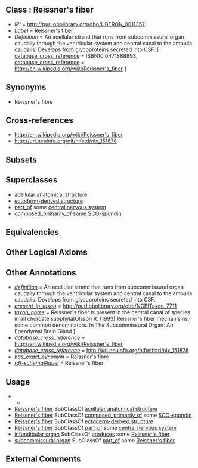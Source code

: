 
## Class : Reissner's fiber

 * *IRI* = http://purl.obolibrary.org/obo/UBERON_0011357
 * *Label* = Reissner's fiber
 * *Definition* = An acellular strand that runs from subcommissural organ caudally through the ventricular system and central canal to the ampulla caudalis. Develops from glycoproteins secreted into CSF. [ [database_cross_reference](../../ef/oboInOwl#hasDbXref.md) = ISBN10:0471888893, [database_cross_reference](../../ef/oboInOwl#hasDbXref.md) = http://en.wikipedia.org/wiki/Reissner's_fiber ]

## Synonyms

 * Reissner's fibre

## Cross-references

 * http://en.wikipedia.org/wiki/Reissner's_fiber
 * http://uri.neuinfo.org/nif/nifstd/nlx_151878

## Subsets


## Superclasses

 * [acellular anatomical structure](../../UBERON/76/UBERON_0000476.md)
 * [ectoderm-derived structure](../../UBERON/21/UBERON_0004121.md)
 * [part_of](../../BFO/50/BFO_0000050.md) some [central nervous system](../../UBERON/17/UBERON_0001017.md)
 * [composed_primarily_of](../../RO/73/RO_0002473.md) some [SCO-spondin](../../PR/58/PR_000015658.md)

## Equivalencies


## Other Logical Axioms


## Other Annotations

 * *[definition](../../IAO/15/IAO_0000115.md)* = An acellular strand that runs from subcommissural organ caudally through the ventricular system and central canal to the ampulla caudalis. Develops from glycoproteins secreted into CSF.
 * *[present_in_taxon](../../RO/75/RO_0002175.md)* = http://purl.obolibrary.org/obo/NCBITaxon_7711
 * *[taxon_notes](../../UBPROP/08/UBPROP_0000008.md)* = Reissner's fiber is present in the central canal of species in all chordate subphyla[Olsson R. (1993) Reissner's fiber mechanisms: some common denominators. In The Subcommissural Organ: An Ependymal Brain Gland ]
 * *[database_cross_reference](../../ef/oboInOwl#hasDbXref.md)* = http://en.wikipedia.org/wiki/Reissner's_fiber
 * *[database_cross_reference](../../ef/oboInOwl#hasDbXref.md)* = http://uri.neuinfo.org/nif/nifstd/nlx_151878
 * *[has_exact_synonym](../../ym/oboInOwl#hasExactSynonym.md)* = Reissner's fibre
 * *[rdf-schema#label](../../el/rdf-schema#label.md)* = Reissner's fiber

## Usage

 * -
 * [Reissner's fiber](../../UBERON/57/UBERON_0011357.md) SubClassOf [acellular anatomical structure](../../UBERON/76/UBERON_0000476.md)
 * [Reissner's fiber](../../UBERON/57/UBERON_0011357.md) SubClassOf [composed_primarily_of](../../RO/73/RO_0002473.md) some [SCO-spondin](../../PR/58/PR_000015658.md)
 * [Reissner's fiber](../../UBERON/57/UBERON_0011357.md) SubClassOf [ectoderm-derived structure](../../UBERON/21/UBERON_0004121.md)
 * [Reissner's fiber](../../UBERON/57/UBERON_0011357.md) SubClassOf [part_of](../../BFO/50/BFO_0000050.md) some [central nervous system](../../UBERON/17/UBERON_0001017.md)
 * [infundibular organ](../../UBERON/58/UBERON_0011358.md) SubClassOf [produces](../../RO/00/RO_0003000.md) some [Reissner's fiber](../../UBERON/57/UBERON_0011357.md)
 * [subcommissural organ](../../UBERON/39/UBERON_0002139.md) SubClassOf [part_of](../../BFO/50/BFO_0000050.md) some [Reissner's fiber](../../UBERON/57/UBERON_0011357.md)

## External Comments

